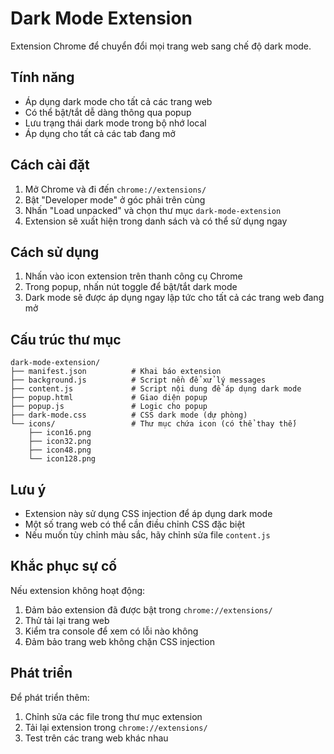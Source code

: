 # Dark Mode Extension

Extension Chrome để chuyển đổi mọi trang web sang chế độ dark mode.

## Tính năng

- Áp dụng dark mode cho tất cả các trang web
- Có thể bật/tắt dễ dàng thông qua popup
- Lưu trạng thái dark mode trong bộ nhớ local
- Áp dụng cho tất cả các tab đang mở

## Cách cài đặt

1. Mở Chrome và đi đến `chrome://extensions/`
2. Bật "Developer mode" ở góc phải trên cùng
3. Nhấn "Load unpacked" và chọn thư mục `dark-mode-extension`
4. Extension sẽ xuất hiện trong danh sách và có thể sử dụng ngay

## Cách sử dụng

1. Nhấn vào icon extension trên thanh công cụ Chrome
2. Trong popup, nhấn nút toggle để bật/tắt dark mode
3. Dark mode sẽ được áp dụng ngay lập tức cho tất cả các trang web đang mở

## Cấu trúc thư mục

```
dark-mode-extension/
├── manifest.json          # Khai báo extension
├── background.js          # Script nền để xử lý messages
├── content.js             # Script nội dung để áp dụng dark mode
├── popup.html             # Giao diện popup
├── popup.js               # Logic cho popup
├── dark-mode.css          # CSS dark mode (dự phòng)
└── icons/                 # Thư mục chứa icon (có thể thay thế)
    ├── icon16.png
    ├── icon32.png
    ├── icon48.png
    └── icon128.png
```

## Lưu ý

- Extension này sử dụng CSS injection để áp dụng dark mode
- Một số trang web có thể cần điều chỉnh CSS đặc biệt
- Nếu muốn tùy chỉnh màu sắc, hãy chỉnh sửa file `content.js`

## Khắc phục sự cố

Nếu extension không hoạt động:

1. Đảm bảo extension đã được bật trong `chrome://extensions/`
2. Thử tải lại trang web
3. Kiểm tra console để xem có lỗi nào không
4. Đảm bảo trang web không chặn CSS injection

## Phát triển

Để phát triển thêm:

1. Chỉnh sửa các file trong thư mục extension
2. Tải lại extension trong `chrome://extensions/`
3. Test trên các trang web khác nhau
